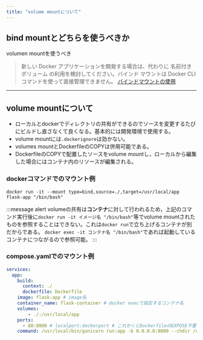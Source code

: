 ```yaml
---
title: "volume mountについて"
---
```


## bind mountとどちらを使うべきか

volumen mountを使うべき

> 新しい Docker アプリケーションを開発する場合は、代わりに 名前付きボリューム の利用を検討してください。バインド マウントは Docker CLI コマンドを使って直接管理できません。
> [バインドマウントの使用](https://docs.docker.jp/storage/bind-mounts.html)

---

## volume mountについて

- ローカルとdockerでディレクトリの共有ができるのでソースを変更するたびにビルドし直さなくて良くなる。基本的には開発環境で使用する。
- volume mountには`.dockerignore`は効かない。
- volumes mountとDockerfileのCOPYは併用可能である。
 - DockerfileのCOPYで配置したソースをvolume mountし，ローカルから編集した場合にはコンテナ内のリソースが編集される。


### dockerコマンドでのマウント例

```shell
docker run -it --mount type=bind,source=./,target=/usr/local/app flask-app "/bin/bash"
```

:::message alert
volumeの共有は**コンテナ**に対して行われるため，上記のコマンド実行後に`docker run -it イメージ名 "/bin/bash"`等でvolume mountされたものを参照することはできない。これは`docker run`で立ち上げるコンテナが別だからである。
`docker exec -it コンテナ名 "/bin/bash"`であれば起動しているコンテナにつながるので参照可能。
:::

### compose.yamlでのマウント例

```yaml
services:
  app:
    build:
      context: ./
      dockerfile: Dockerfile
    image: flask-app # image名
    container_name: flask-container # docker execで指定するコンテナ名
    volumes:
        - ./:/usr/local/app
    ports:
      - 80:8000 # localport:dockerport # これかくとDockerfileのEXPOSE不要
    command: /usr/local/bin/gunicorn run:app -b 0.0.0.0:8000 --chdir /usr/local/app
```

